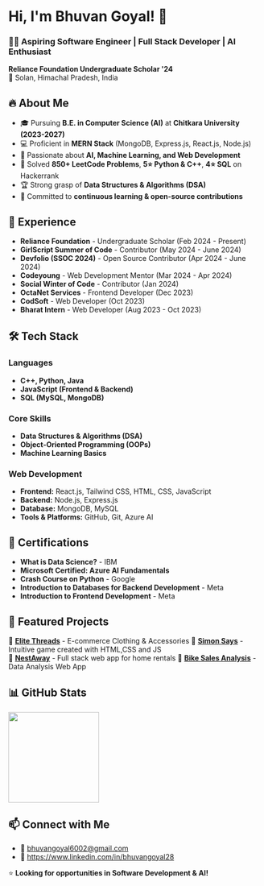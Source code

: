 # Hi, I'm Bhuvan Goyal! 🚀  

### 👨‍💻 Aspiring Software Engineer | Full Stack Developer | AI Enthusiast  

**Reliance Foundation Undergraduate Scholar '24**  
📍 Solan, Himachal Pradesh, India  

## 🔥 About Me  
- 🎓 Pursuing **B.E. in Computer Science (AI)** at **Chitkara University (2023-2027)**  
- 💻 Proficient in **MERN Stack** (MongoDB, Express.js, React.js, Node.js)  
- 🤖 Passionate about **AI, Machine Learning, and Web Development**  
- 🚀 Solved **850+ LeetCode Problems**, **5⭐ Python & C++**, **4⭐ SQL** on Hackerrank  
- 🏆 Strong grasp of **Data Structures & Algorithms (DSA)**  
- 📖 Committed to **continuous learning & open-source contributions**  

## 💼 Experience  
- **Reliance Foundation** - Undergraduate Scholar (Feb 2024 - Present)  
- **GirlScript Summer of Code** - Contributor (May 2024 - June 2024)  
- **Devfolio (SSOC 2024)** - Open Source Contributor (Apr 2024 - June 2024)  
- **Codeyoung** - Web Development Mentor (Mar 2024 - Apr 2024)  
- **Social Winter of Code** - Contributor (Jan 2024)  
- **OctaNet Services** - Frontend Developer (Dec 2023)  
- **CodSoft** - Web Developer (Oct 2023)  
- **Bharat Intern** - Web Developer (Aug 2023 - Oct 2023)  

## 🛠 Tech Stack  
### **Languages**  
- **C++, Python, Java**  
- **JavaScript (Frontend & Backend)**  
- **SQL (MySQL, MongoDB)**  

### **Core Skills**  
- **Data Structures & Algorithms (DSA)**  
- **Object-Oriented Programming (OOPs)**  
- **Machine Learning Basics**  

### **Web Development**  
- **Frontend:** React.js, Tailwind CSS, HTML, CSS, JavaScript  
- **Backend:** Node.js, Express.js  
- **Database:** MongoDB, MySQL  
- **Tools & Platforms:** GitHub, Git, Azure AI  

## 📜 Certifications  
- **What is Data Science?** - IBM  
- **Microsoft Certified: Azure AI Fundamentals**  
- **Crash Course on Python** - Google  
- **Introduction to Databases for Backend Development** - Meta  
- **Introduction to Frontend Development** - Meta  

## 🚀 Featured Projects  

🔹 [**Elite Threads**](https://github.com/Bhuvangoyal466/EliteThreads) - E-commerce Clothing & Accessories
🔹 [**Simon Says**](https://github.com/Bhuvangoyal466/Simon) - Intuitive game created with HTML,CSS and JS  
🔹 [**NestAway**](https://github.com/Bhuvangoyal466/NestAway) - Full stack web app for home rentals
🔹 [**Bike Sales Analysis**](https://github.com/Bhuvangoyal466/Bike-Sales) - Data Analysis Web App  

## 📊 GitHub Stats  

<a href="https://github.com/Bhuvangoyal466">
  <img height="180em" src="https://github-readme-stats.vercel.app/api/top-langs/?username=Bhuvangoyal466&layout=compact&langs_count=8&theme=radical"/>
</a>

## 📫 Connect with Me  
- 📧 bhuvangoyal6002@gmail.com  
- 🔗 https://www.linkedin.com/in/bhuvangoyal28

⭐ **Looking for opportunities in Software Development & AI!**  
